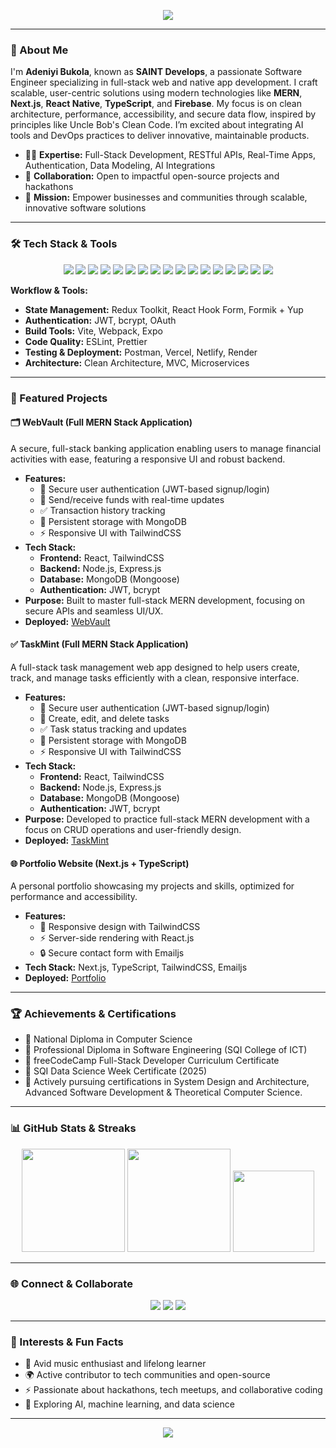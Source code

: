 <p align="center">
  <img src="https://readme-typing-svg.demolab.com?font=Fira+Code&size=28&pause=1000&color=00BFFF&center=true&vCenter=true&width=900&lines=Hi%2C+I'm+Adeniyi+Bukola+%28SAINT+Develops%29;Full+Stack+Web+%26+Native+App+Developer;MERN+%7C+Next.js+%7C+React+Native+%7C+TypeScript;Welcome+to+my+GitHub+Profile!" />
</p>

---

### 👋 About Me

I'm **Adeniyi Bukola**, known as **SAINT Develops**, a passionate Software Engineer specializing in full-stack web and native app development. I craft scalable, user-centric solutions using modern technologies like **MERN**, **Next.js**, **React Native**, **TypeScript**, and **Firebase**. My focus is on clean architecture, performance, accessibility, and secure data flow, inspired by principles like Uncle Bob's Clean Code. I’m excited about integrating AI tools and DevOps practices to deliver innovative, maintainable products.

- 🧑‍💻 **Expertise:** Full-Stack Development, RESTful APIs, Real-Time Apps, Authentication, Data Modeling, AI Integrations
- 🤝 **Collaboration:** Open to impactful open-source projects and hackathons
- 🌟 **Mission:** Empower businesses and communities through scalable, innovative software solutions

---

### 🛠️ Tech Stack & Tools

<p align="center">
  <img src="https://img.shields.io/badge/-HTML5-E34F26?style=flat&logo=html5&logoColor=white" />
  <img src="https://img.shields.io/badge/-CSS3-1572B6?style=flat&logo=css3&logoColor=white" />
  <img src="https://img.shields.io/badge/-JavaScript-F7DF1E?style=flat&logo=javascript&logoColor=black" />
  <img src="https://img.shields.io/badge/-TypeScript-3178C6?style=flat&logo=typescript&logoColor=white" />
  <img src="https://img.shields.io/badge/-React-61DAFB?style=flat&logo=react&logoColor=black" />
  <img src="https://img.shields.io/badge/-React_Native-61DAFB?style=flat&logo=react&logoColor=black" />
  <img src="https://img.shields.io/badge/-Next.js-000000?style=flat&logo=next.js&logoColor=white" />
  <img src="https://img.shields.io/badge/-Node.js-339933?style=flat&logo=node.js&logoColor=white" />
  <img src="https://img.shields.io/badge/-Express.js-000000?style=flat&logo=express&logoColor=white" />
  <img src="https://img.shields.io/badge/-MongoDB-47A248?style=flat&logo=mongodb&logoColor=white" />
  <img src="https://img.shields.io/badge/-MySQL-4479A1?style=flat&logo=mysql&logoColor=white" />
  <img src="https://img.shields.io/badge/-Firebase-FFCA28?style=flat&logo=firebase&logoColor=black" />
  <img src="https://img.shields.io/badge/-Redux-764ABC?style=flat&logo=redux&logoColor=white" />
  <img src="https://img.shields.io/badge/-TailwindCSS-38B2AC?style=flat&logo=tailwindcss&logoColor=white" />
  <img src="https://img.shields.io/badge/-Bootstrap-7952B3?style=flat&logo=bootstrap&logoColor=white" />
  <img src="https://img.shields.io/badge/-Git-F05032?style=flat&logo=git&logoColor=white" />
  <img src="https://img.shields.io/badge/-Vercel-000000?style=flat&logo=vercel&logoColor=white" />
</p>

**Workflow & Tools:**
- **State Management:** Redux Toolkit, React Hook Form, Formik + Yup
- **Authentication:** JWT, bcrypt, OAuth
- **Build Tools:** Vite, Webpack, Expo
- **Code Quality:** ESLint, Prettier
- **Testing & Deployment:** Postman, Vercel, Netlify, Render
- **Architecture:** Clean Architecture, MVC, Microservices

---

### 🚀 Featured Projects

#### 🗂️ WebVault (Full MERN Stack Application)
A secure, full-stack banking application enabling users to manage financial activities with ease, featuring a responsive UI and robust backend.

- **Features:**
  - 🔐 Secure user authentication (JWT-based signup/login)
  - 📝 Send/receive funds with real-time updates
  - ✅ Transaction history tracking
  - 💾 Persistent storage with MongoDB
  - ⚡ Responsive UI with TailwindCSS
- **Tech Stack:**
  - **Frontend:** React, TailwindCSS
  - **Backend:** Node.js, Express.js
  - **Database:** MongoDB (Mongoose)
  - **Authentication:** JWT, bcrypt
- **Purpose:** Built to master full-stack MERN development, focusing on secure APIs and seamless UI/UX.
- **Deployed:** [WebVault](https://web-vault-alpha.vercel.app/)

#### ✅ TaskMint (Full MERN Stack Application)
A full-stack task management web app designed to help users create, track, and manage tasks efficiently with a clean, responsive interface.

- **Features:**
  - 🔐 Secure user authentication (JWT-based signup/login)
  - 📝 Create, edit, and delete tasks
  - ✅ Task status tracking and updates
  - 💾 Persistent storage with MongoDB
  - ⚡ Responsive UI with TailwindCSS
- **Tech Stack:**
  - **Frontend:** React, TailwindCSS
  - **Backend:** Node.js, Express.js
  - **Database:** MongoDB (Mongoose)
  - **Authentication:** JWT, bcrypt
- **Purpose:** Developed to practice full-stack MERN development with a focus on CRUD operations and user-friendly design.
- **Deployed:** [TaskMint](https://task-manager-ten-red.vercel.app/)

#### 🌐 Portfolio Website (Next.js + TypeScript)
A personal portfolio showcasing my projects and skills, optimized for performance and accessibility.

- **Features:**
  - 📱 Responsive design with TailwindCSS
  - ⚡ Server-side rendering with React.js
  - 🔒 Secure contact form with Emailjs
- **Tech Stack:** Next.js, TypeScript, TailwindCSS, Emailjs
- **Deployed:** [Portfolio](https://saint-develops-portfolio-website.vercel.app/)

---

### 🏆 Achievements & Certifications

- 🥇 National Diploma in Computer Science
- 🥇 Professional Diploma in Software Engineering (SQI College of ICT)
- 🥇 freeCodeCamp Full-Stack Developer Curriculum Certificate
- 🥇 SQI Data Science Week Certificate (2025)
- 🚧 Actively pursuing certifications in System Design and Architecture, Advanced Software Development & Theoretical Computer Science.

---

### 📊 GitHub Stats & Streaks

<p align="center">
  <img src="https://github-readme-stats.vercel.app/api?username=TopboySaint&show_icons=true&theme=react&hide_border=true" height="165" />
  <img src="https://github-readme-streak-stats.herokuapp.com/?user=TopboySaint&theme=react&hide_border=true" height="165" />
  <img src="https://github-readme-stats.vercel.app/api/top-langs/?username=TopboySaint&layout=compact&theme=react&hide_border=true" height="130" />
</p>

---

### 🌐 Connect & Collaborate

<p align="center">
  <a href="https://www.linkedin.com/in/your-linkedin/"><img src="https://img.shields.io/badge/LinkedIn-0A66C2?style=flat&logo=linkedin&logoColor=white" /></a>
  <a href="mailto:topboysaint1@gmail.com"><img src="https://img.shields.io/badge/Email-D14836?style=flat&logo=gmail&logoColor=white" /></a>
  <a href="https://x.com/saintdevelops"><img src="https://img.shields.io/badge/X-1DA1F2?style=flat&logo=x&logoColor=white" /></a>
</p>

---

### 🎨 Interests & Fun Facts

- 🎵 Avid music enthusiast and lifelong learner
- 🌍 Active contributor to tech communities and open-source
- ⚡ Passionate about hackathons, tech meetups, and collaborative coding
- 🤖 Exploring AI, machine learning, and data science

---

<p align="center">
  <img src="https://capsule-render.vercel.app/api?type=waving&color=00BFFF&height=120&section=footer"/>
</p>
